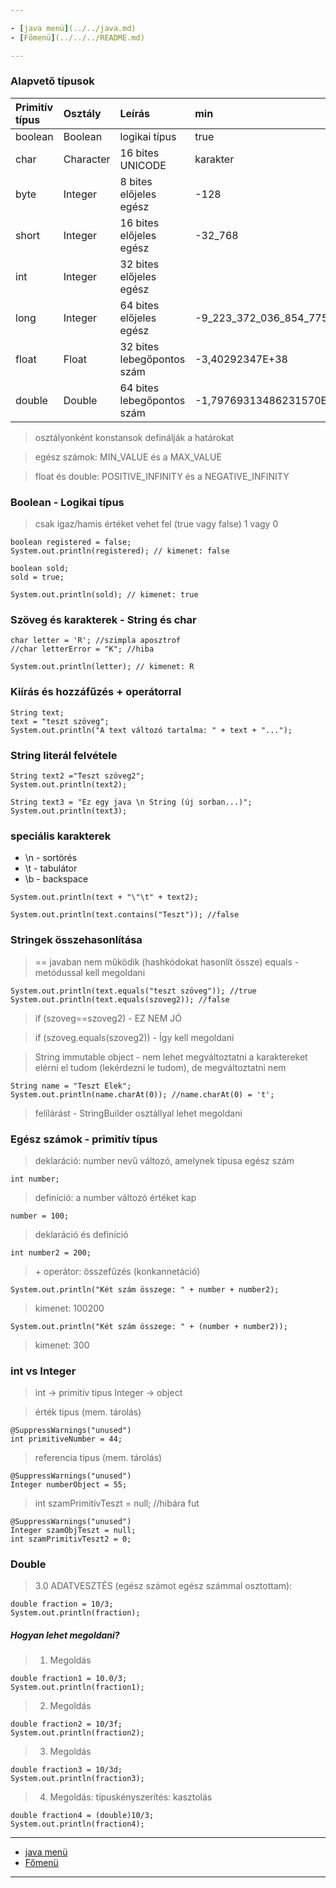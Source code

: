 ```yaml
---

- [java menü](../../java.md)
- [Főmenü](../../../README.md)

---
```




### Alapvető típusok

| Primitív típus | Osztály | Leírás | min | max |
| :------------- | :------ | :----- | :-- | :-- |
| boolean | Boolean | logikai típus | true | false |
| char | Character | 16 bites UNICODE | karakter | karakter |
| byte | Integer | 8 bites előjeles egész | -128 | +127 |
| short | Integer | 16 bites előjeles egész | -32_768 | +32_767 |
| int | Integer | 32 bites előjeles egész | | -2_147_483_648 | +2_147_483_647 |
| long | Integer | 64 bites előjeles egész | -9_223_372_036_854_775_808 | +9_223_372_036_854_775_807 |
| float | Float | 32 bites lebegőpontos szám | -3,40292347E+38 | +3,40292347E+38 |
| double | Double | 64 bites lebegőpontos szám | -1,79769313486231570E+308 | +1,79769313486231570E+308 |

> osztályonként konstansok definálják a határokat

> egész számok: MIN_VALUE és a MAX_VALUE

> float és double: POSITIVE_INFINITY és a NEGATIVE_INFINITY

### Boolean - Logikai típus

> csak igaz/hamis értéket vehet fel (true vagy false) 1 vagy 0

```
boolean registered = false;
System.out.println(registered); // kimenet: false

boolean sold;
sold = true;

System.out.println(sold); // kimenet: true
```

### Szöveg és karakterek - String és char


```
char letter = 'R'; //szimpla aposztrof
//char letterError = "K"; //hiba

System.out.println(letter); // kimenet: R
```

### Kiírás és hozzáfűzés + operátorral

```
String text;
text = "teszt szöveg";
System.out.println("A text változó tartalma: " + text + "...");
```

### String literál felvétele

```
String text2 ="Teszt szöveg2";
System.out.println(text2);
```

```
String text3 = "Ez egy java \n String (új sorban...)";
System.out.println(text3);
```

### speciális karakterek

- \\n - sortörés
- \\t - tabulátor
- \\b - backspace

```
System.out.println(text + "\"\t" + text2);
```

```
System.out.println(text.contains("Teszt")); //false
```

### Stringek összehasonlítása

> == javaban nem működik (hashkódokat hasonlít össze)
> equals - metódussal kell megoldani

```
System.out.println(text.equals("teszt szöveg")); //true
System.out.println(text.equals(szoveg2)); //false
```

> if (szoveg==szoveg2) - EZ NEM JÓ

> if (szoveg.equals(szoveg2)) - Így kell megoldani

> String immutable object - nem lehet megváltoztatni a karaktereket
> elérni el tudom (lekérdezni le tudom), de megváltoztatni nem

```
String name = "Teszt Elek";
System.out.println(name.charAt(0)); //name.charAt(0) = 't';
```

> felílárást - StringBuilder osztállyal lehet megoldani

### Egész számok - primitív típus

> deklaráció: number nevű változó, amelynek típusa egész szám

```
int number;
```

> definíció: a number változó értéket kap

```
number = 100;
```

> deklaráció és definíció

```
int number2 = 200;
```

> \+ operátor: összefűzés (konkannetáció)

```
System.out.println("Két szám összege: " + number + number2);
```

> kimenet: 100200

```
System.out.println("Két szám összege: " + (number + number2));
```

> kimenet: 300

### int vs Integer

> int -> primitív tipus
> Integer -> object


> érték tipus (mem. tárolás)

```
@SuppressWarnings("unused")
int primitiveNumber = 44;
```

> referencia tipus (mem. tárolás)
```
@SuppressWarnings("unused")
Integer numberObject = 55;
```

> int szamPrimitívTeszt = null; //hibára fut

```
@SuppressWarnings("unused")
Integer szamObjTeszt = null;
int szamPrimitivTeszt2 = 0;
```

### Double

> 3.0 ADATVESZTÉS (egész számot egész számmal osztottam):

```
double fraction = 10/3;
System.out.println(fraction);
```

##### Hogyan lehet megoldani?

> 1. Megoldás

```
double fraction1 = 10.0/3;
System.out.println(fraction1);
```

> 2. Megoldás

```
double fraction2 = 10/3f;
System.out.println(fraction2);
```

> 3. Megoldás

```
double fraction3 = 10/3d;
System.out.println(fraction3);
```

> 4. Megoldás: típuskényszerítés: kasztolás 

```
double fraction4 = (double)10/3;
System.out.println(fraction4);
```

---

- [java menü](../../java.md)
- [Főmenü](../../../README.md)

---
